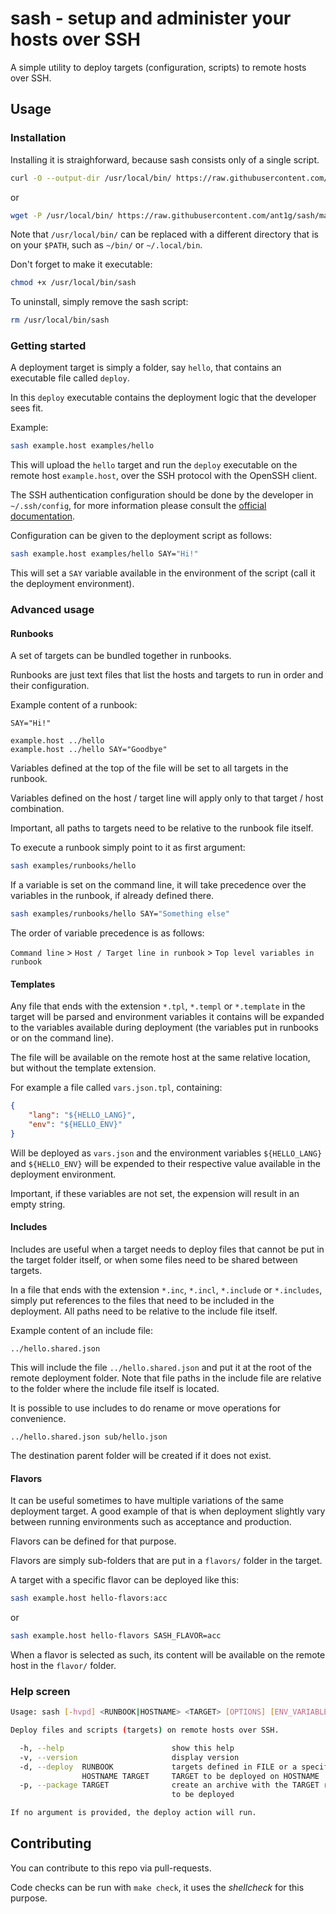 # sash - setup and administer your hosts over SSH

A simple utility to deploy targets (configuration, scripts) to remote hosts over SSH.

## Usage

### Installation

Installing it is straighforward, because sash consists only of a single script.

```bash
curl -O --output-dir /usr/local/bin/ https://raw.githubusercontent.com/ant1g/sash/master/sash
```
or
```bash
wget -P /usr/local/bin/ https://raw.githubusercontent.com/ant1g/sash/master/sash
```

Note that `/usr/local/bin/` can be replaced with a different directory that is on your `$PATH`, such as `~/bin/` or `~/.local/bin`.

Don't forget to make it executable:
```bash
chmod +x /usr/local/bin/sash
```

To uninstall, simply remove the sash script:
```bash
rm /usr/local/bin/sash
```

### Getting started

A deployment target is simply a folder, say `hello`, that contains an executable file called `deploy`.

In this `deploy` executable contains the deployment logic that the developer sees fit.

Example:
```bash
sash example.host examples/hello
```

This will upload the `hello` target and run the `deploy` executable on the remote host `example.host`, over the SSH protocol with the OpenSSH client.

The SSH authentication configuration should be done by the developer in `~/.ssh/config`, for more information please consult the [official documentation](https://www.ssh.com/academy/ssh/config).

Configuration can be given to the deployment script as follows:
```bash
sash example.host examples/hello SAY="Hi!"
```

This will set a `SAY` variable available in the environment of the script (call it the deployment environment).

### Advanced usage

#### Runbooks

A set of targets can be bundled together in runbooks.

Runbooks are just text files that list the hosts and targets to run in order and their configuration.

Example content of a runbook:
```
SAY="Hi!"

example.host ../hello
example.host ../hello SAY="Goodbye"
```

Variables defined at the top of the file will be set to all targets in the runbook.

Variables defined on the host / target line will apply only to that target / host combination.

Important, all paths to targets need to be relative to the runbook file itself.

To execute a runbook simply point to it as first argument:
```bash
sash examples/runbooks/hello
```

If a variable is set on the command line, it will take precedence over the variables in the runbook, if already defined there.

```bash
sash examples/runbooks/hello SAY="Something else"
```

The order of variable precedence is as follows:

`Command line` > `Host / Target line in runbook` > `Top level variables in runbook`

#### Templates

Any file that ends with the extension `*.tpl`, `*.templ` or `*.template` in the target will be parsed and environment variables it contains will be expanded to the variables available during deployment (the variables put in runbooks or on the command line).

The file will be available on the remote host at the same relative location, but without the template extension.

For example a file called `vars.json.tpl`, containing:
```json
{
    "lang": "${HELLO_LANG}",
    "env": "${HELLO_ENV}"
}
```

Will be deployed as `vars.json` and the environment variables `${HELLO_LANG}` and `${HELLO_ENV}` will be expended to their respective value available in the deployment environment.

Important, if these variables are not set, the expension will result in an empty string.

#### Includes

Includes are useful when a target needs to deploy files that cannot be put in the target folder itself, or when some files need to be shared between targets.

In a file that ends with the extension `*.inc`, `*.incl`, `*.include` or `*.includes`, simply put references to the files that need to be included in the deployment. All paths need to be relative to the include file itself.

Example content of an include file:
```
../hello.shared.json
```

This will include the file `../hello.shared.json` and put it at the root of the remote deployment folder.
Note that file paths in the include file are relative to the folder where the include file itself is located.

It is possible to use includes to do rename or move operations for convenience.
```
../hello.shared.json sub/hello.json
```

The destination parent folder will be created if it does not exist.

#### Flavors

It can be useful sometimes to have multiple variations of the same deployment target. A good example of that is when deployment slightly vary between running environments such as acceptance and production.

Flavors can be defined for that purpose.

Flavors are simply sub-folders that are put in a `flavors/` folder in the target.

A target with a specific flavor can be deployed like this:
```bash
sash example.host hello-flavors:acc
```
or
```bash
sash example.host hello-flavors SASH_FLAVOR=acc
```

When a flavor is selected as such, its content will be available on the remote host in the `flavor/` folder.

### Help screen

```bash
Usage: sash [-hvpd] <RUNBOOK|HOSTNAME> <TARGET> [OPTIONS] [ENV_VARIABLES]

Deploy files and scripts (targets) on remote hosts over SSH.

  -h, --help                        show this help
  -v, --version                     display version
  -d, --deploy  RUNBOOK             targets defined in FILE or a specific
                HOSTNAME TARGET     TARGET to be deployed on HOSTNAME
  -p, --package TARGET              create an archive with the TARGET ready
                                    to be deployed

If no argument is provided, the deploy action will run.
```

## Contributing

You can contribute to this repo via pull-requests.

Code checks can be run with `make check`, it uses the *shellcheck* for this purpose.
